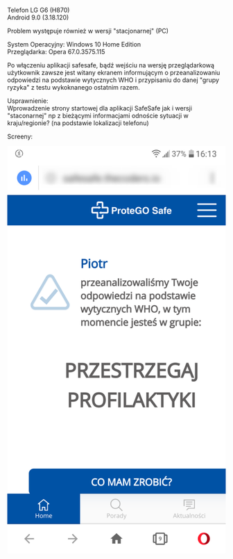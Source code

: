 Telefon LG G6 (H870)  
Android 9.0 (3.18.120)  

Problem występuje również w wersji "stacjonarnej" (PC)  

System Operacyjny: Windows 10 Home Edition  
Przeglądarka: Opera 67.0.3575.115  

Po włączeniu aplikacji safesafe, bądź wejściu na wersję przeglądarkową użytkownik zawsze jest witany ekranem informującym o przeanalizowaniu odpowiedzi na podstawie wytycznych WHO i przypisaniu do danej "grupy ryzyka" z testu wykoknanego ostatnim razem.  

Usprawnienie:  
Wprowadzenie strony startowej dla aplikacji SafeSafe jak i wersji "staconarnej" np z bieżącymi informacjami odnoście sytuacji w kraju/regionie? (na podstawie lokalizacji telefonu) 

Screeny:  

<img src="img/Start_page1.png">

